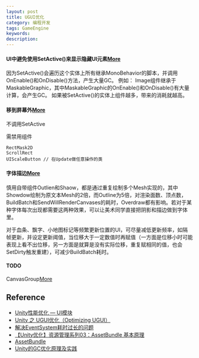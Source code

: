 ```yaml
---
layout: post
title: UGUI优化
category: 编程开发
tags: GameEngine
keywords: 
description: 
---
```



#### UI中避免使用SetActive()来显示隐藏UI元素[More](https://juejin.cn/post/6844903992577753102)

因为SetActive()会遍历这个实体上所有继承MonoBehavior的脚本，并调用OnEnable()和OnDisable()方法，产生大量GC。
例如： Image组件继承于MaskableGraphic，其中MaskableGraphic的OnEnable()和OnDisable()有大量计算，会产生GC。
如果被SetActive()的实体上组件越多，带来的消耗就越高。

#### 移到屏幕外[More](https://answer.uwa4d.com/question/59782a4ddb9f756873790717)

不调用SetActive

需禁用组件
```
RectMask2D
ScrollRect
UIScaleButton // 在Update做任意操作的类
```

#### 字体描边[More](https://www.drflower.top/posts/aad79bf1/#RectMask2D)
慎用自带组件Outlien和Shaow，都是通过重复绘制多个Mesh实现的，其中Showdow绘制为原文本Mesh的2倍，而Outline为5倍，对渲染面数、顶点数，BuildBatch和SendWillRenderCanvases的耗时，Overdraw都有影响。若对于某种字体每次出现都需要这两种效果，可以让美术同学直接把阴影和描边做到字体里。

对于血条、飘字、小地图标记等频繁更新位置的UI，可尽量减低更新频率，如隔帧更新，并设定更新阈值，当位移大于一定数值时再赋值（一方面是位移小时可能表现上看不出位移，另一方面是就算是没有实际位移，重复赋相同的值，也会SetDirty触发重建），可减少BuildBatch耗时。


#### TODO

CanvasGroup[More](https://zhuanlan.zhihu.com/p/264833204)

## Reference


* [Unity性能优化 — UI模块](https://mp.weixin.qq.com/s?__biz=MzI3MzA2MzE5Nw==&mid=2668924034&idx=1&sn=7887d7b8ca3e1b303db41d338d753755&chksm=f1c920f0c6bea9e6ee2fda67181a41d52d486a0eff1d6109b17324f856107c48f25be21f2a53&mpshare=1&scene=23&srcid=09013k11DL1EFA830bnuRwuP&sharer_sharetime=1630499765043&sharer_shareid=83a724289e4556e9deaf0eb9ef0c3e04#rd)
* [Unity 之 UGUI优化（Optimizing UGUI）](https://www.jianshu.com/p/9bd461de19a7)
* [解决EventSystem耗时过长的问题](https://www.cxyzjd.com/article/cyf649669121/86484168)
* [【Unity优化】资源管理系列03：AssetBundle 基本原理](https://www.cnblogs.com/hearthstone/p/13357862.html)
* [AssetBundle](https://juejin.cn/post/7003603609346637855)
* [Unity的GC优化原理及实践](https://www.cnblogs.com/wsk-0000/articles/12675826.html)